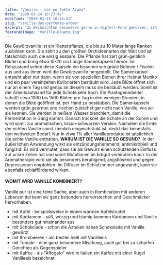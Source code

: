 ```yaml
---
title: "Vanille - das perfekte Aroma"
date: "2020-01-24 16:23:42"
modified: "2020-01-25 16:55:21"
slug: "vanille-das-perfekte-aroma"
excerpt: "Zu Weihnachten besonders gerne in Kipferl-Form genossen, ist die Orchideen-Frucht doch noch so viel vielseitiger. "
featuredImage: "Vanille-Bluete.jpg"
---
```


Die Gewürzvanille ist ein Kletterpflanze, die bis zu 10 Meter lange Ranken ausbilden kann. Sie zählt zu den größten Orchideenarten der Welt und ist tatsächlich auch die einzig essbare. Die Pflanze hat zart grün-gelblich Blüten und bring etwa 15-20 cm Lange Samenkapseln hervor. Im Rohzustand sehen diese Kapseln ein bisschen wie grüne Bohnen / Fisolen aus und aus ihnen wird die Gewürzvanille hergestellt. Die Samenkapsel entsteht aber nur dann, wenn sie von speziellen Bienen ihrer Heimat Mexiko und ein paar vereinzelten Kolibriarten bestäubt wird. Jede Blüte öffnet sich nur an einem Tag und genau an diesem muss sie bestäubt werden. Somit ist der Arbeitsaufwand für jede Schote sehr hoch. Ein Plantagenarbeiter schafft etwa 1000 bis 1500 Blüten pro Tag in den wenigen Stunden, in denen die Blüte geöffnet ist, per Hand zu bestäuben. Die Samenkapseln werden grün geerntet und riechen zunächst gar nicht nach Vanille, wie wir sie kennen. Sie werden in heißem Wasser blanchiert, damit die Fermentation in Gang kommt. Danach trocknet die Schote an der Sonne und wird somit zur aromatischen, braun-schwarzen Version. Nachdem die Ernte der echten Vanille somit ziemlich eingeschränkt ist, deckt das keinesfalls den weltweiten Bedarf. Nur in etwa 1% aller Vanilleprodukte ist tatsächlich die echte Vanille enthalten. **WARUM IST DIE VANILLE SO GESUND?**  In der äußerlichen Anwendung wirkt sie entzündungshemmend, antimikrobiell und fungizid. Es wird vermutet, dass sie als Gewürz einen schützenden Einfluss auf unsre Zellen hat und somit Mutationen im Erbgut verhindern kann. In der Aromatherapie wird sie als besonders beruhigend, angstlösend und gegen Depressionen empfohlen. Im Diffuser im Schlafzimmer angewandt, kann sie ebenfalls schlaffördernd wirken.

#### **WOMIT WIRD VANILLE KOMBINIERT?**

Vanille pur ist eine feine Sache, aber auch in Kombination mit anderen Lebensmittel kann sie ganz besonders hervorstechen und Geschmäcker hervorheben.

*   mit Apfel - beispielsweise in einem warmen Apfelstrudel
*   mit Kardamom - süß, würzig und blumig kommen Kardamom und Vanille besonders gut miteinander aus
*   mit Schokolade - schon die Azteken haben Schokolade mit Vanille gewürzt
*   mit Brombeeren - am besten heiß mit Vanilleeis
*   mit Tomate - eine ganz besondere Mischung, auch gut bei zu scharfen Gerichten als Gegenspieler
*   mit Kaffee - als "Affogato" wird in Italien ein Kaffee mit einer Kugel Vanilleeis bezeichnet